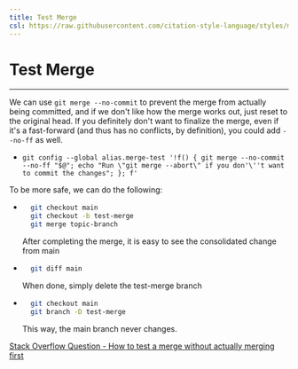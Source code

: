 ```yaml
---
title: Test Merge
csl: https://raw.githubusercontent.com/citation-style-language/styles/master/ieee.csl
---
```


# Test Merge

---

We can use `git merge --no-commit` to prevent the merge from actually being committed, and if we don't like how the merge works out, just reset to the original head. If you definitely don't want to finalize the merge, even if it's a fast-forward (and thus has no conflicts, by definition), you could add `--no-ff` as well.
-   `git config --global alias.merge-test '!f() { git merge --no-commit --no-ff "$@"; echo "Run \"git merge --abort\" if you don'\''t want to commit the changes"; }; f'`

To be more safe, we can do the following:

-   ```bash
      git checkout main
      git checkout -b test-merge
      git merge topic-branch
    ```

    After completing the merge, it is easy to see the consolidated change from main

-   ```bash
      git diff main
    ```

    When done, simply delete the test-merge branch

-   ```bash
      git checkout main
      git branch -D test-merge
    ```

    This way, the main branch never changes.

[Stack Overflow Question - How to test a merge without actually merging first](https://stackoverflow.com/questions/7484199/how-to-test-a-merge-without-actually-merging-first)

